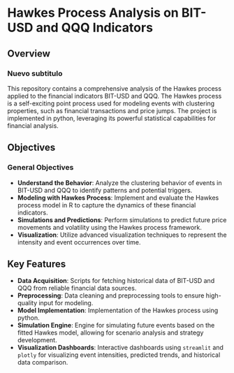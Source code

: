 # Hawkes Process Analysis on BIT-USD and QQQ Indicators

## Overview

### Nuevo subtitulo

This repository contains a comprehensive analysis of the Hawkes process applied to the financial indicators BIT-USD and QQQ. The Hawkes process is a self-exciting point process used for modeling events with clustering properties, such as financial transactions and price jumps. The project is implemented in python, leveraging its powerful statistical capabilities for financial analysis.

## Objectives

### General Objectives

- **Understand the Behavior**: Analyze the clustering behavior of events in BIT-USD and QQQ to identify patterns and potential triggers.
- **Modeling with Hawkes Process**: Implement and evaluate the Hawkes process model in R to capture the dynamics of these financial indicators.
- **Simulations and Predictions**: Perform simulations to predict future price movements and volatility using the Hawkes process framework.
- **Visualization**: Utilize advanced visualization techniques to represent the intensity and event occurrences over time.

## Key Features

- **Data Acquisition**: Scripts for fetching historical data of BIT-USD and QQQ from reliable financial data sources.
- **Preprocessing**: Data cleaning and preprocessing tools to ensure high-quality input for modeling.
- **Model Implementation**: Implementation of the Hawkes process using python.
- **Simulation Engine**: Engine for simulating future events based on the fitted Hawkes model, allowing for scenario analysis and strategy development.
- **Visualization Dashboards**: Interactive dashboards using `streamlit` and `plotly` for visualizing event intensities, predicted trends, and historical data comparison.

